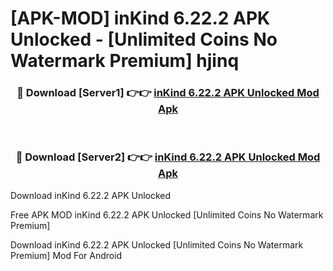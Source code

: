 # [APK-MOD] inKind 6.22.2 APK Unlocked - [Unlimited Coins No Watermark Premium] hjinq



<div align="center">
<h3>🔴 Download [Server1] 👉👉 <a href="https://momento.my/?title=inKind_6.22.2_APK_Unlocked">inKind 6.22.2 APK Unlocked Mod Apk</a></h3><br>

<h3>🔴 Download [Server2] 👉👉 <a href="https://momento.my/?title=inKind_6.22.2_APK_Unlocked">inKind 6.22.2 APK Unlocked Mod Apk</a></h3>
</div>



Download inKind 6.22.2 APK Unlocked 

Free APK MOD inKind 6.22.2 APK Unlocked [Unlimited Coins No Watermark Premium]

Download inKind 6.22.2 APK Unlocked [Unlimited Coins No Watermark Premium] Mod For Android
